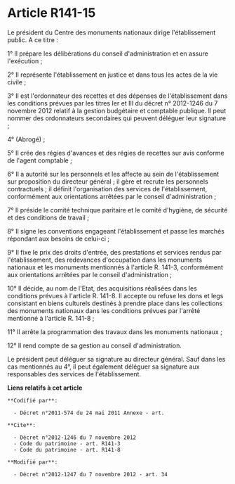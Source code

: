 # Article R141-15

Le président du Centre des monuments nationaux dirige l'établissement public. A ce titre : 

1° Il prépare les délibérations du conseil d'administration et en assure l'exécution ; 

2° Il représente l'établissement en justice et dans tous les actes de la vie civile ; 

3° Il est l'ordonnateur des recettes et des dépenses de l'établissement dans les conditions prévues par les titres Ier et III
du décret n° 2012-1246 du 7 novembre 2012 relatif à la gestion budgétaire et comptable publique. Il peut nommer des
ordonnateurs secondaires qui peuvent déléguer leur signature ; 

4° (Abrogé) ; 

5° Il crée des régies d'avances et des régies de recettes sur avis conforme de l'agent comptable ; 

6° Il a autorité sur les personnels et les affecte au sein de l'établissement sur proposition du directeur général ; il gère
et recrute les personnels contractuels ; il définit l'organisation des services de l'établissement, conformément aux
orientations arrêtées par le conseil d'administration ; 

7° Il préside le comité technique paritaire et le comité d'hygiène, de sécurité et des conditions de travail ; 

8° Il signe les conventions engageant l'établissement et passe les marchés répondant aux besoins de celui-ci ; 

9° Il fixe le prix des droits d'entrée, des prestations et services rendus par l'établissement, des redevances d'occupation
dans les monuments nationaux et les monuments mentionnés à l'article R. 141-3, conformément aux orientations arrêtées par le
conseil d'administration ; 

10° Il décide, au nom de l'Etat, des acquisitions réalisées dans les conditions prévues à l'article R. 141-8. Il accepte ou
refuse les dons et legs consistant en biens culturels destinés à prendre place dans les collections des monuments nationaux
dans les conditions prévues par l'arrêté mentionné à l'article R. 141-8 ; 

11° Il arrête la programmation des travaux dans les monuments nationaux ; 

12° Il rend compte de sa gestion au conseil d'administration. 

Le président peut déléguer sa signature au directeur général. Sauf dans les cas mentionnés au 4°, il peut également déléguer
sa signature aux responsables des services de l'établissement.

**Liens relatifs à cet article**

	**Codifié par**:

	  - Décret n°2011-574 du 24 mai 2011 Annexe - art.

	**Cite**:

	  - Décret n°2012-1246 du 7 novembre 2012
	  - Code du patrimoine - art. R141-3
	  - Code du patrimoine - art. R141-8

	**Modifié par**:

	  - Décret n°2012-1247 du 7 novembre 2012 - art. 34
